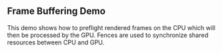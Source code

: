 ## Frame Buffering Demo
This demo shows how to preflight rendered frames on the CPU which will then be processed by the GPU.  Fences are used to synchronize shared resources between CPU and GPU.
